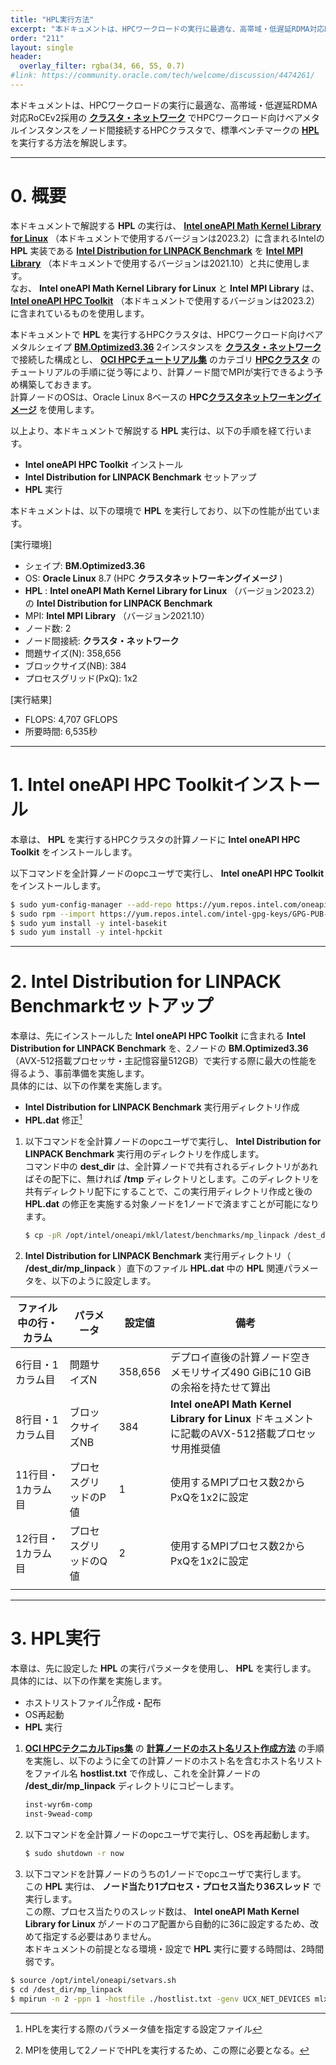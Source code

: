 ```yaml
---
title: "HPL実行方法"
excerpt: "本ドキュメントは、HPCワークロードの実行に最適な、高帯域・低遅延RDMA対応RoCEv2採用のクラスタ・ネットワークでHPCワークロード向けベアメタルインスタンスをノード間接続するHPCクラスタで、標準ベンチマークのHPLを実行する方法を解説します。"
order: "211"
layout: single
header:
  overlay_filter: rgba(34, 66, 55, 0.7)
#link: https://community.oracle.com/tech/welcome/discussion/4474261/
---
```


本ドキュメントは、HPCワークロードの実行に最適な、高帯域・低遅延RDMA対応RoCEv2採用の **[クラスタ・ネットワーク](/ocitutorials/hpc/#5-1-クラスタネットワーク)** でHPCワークロード向けベアメタルインスタンスをノード間接続するHPCクラスタで、標準ベンチマークの **[HPL](https://www.netlib.org/benchmark/hpl/)** を実行する方法を解説します。

***
# 0. 概要

本ドキュメントで解説する **HPL** の実行は、 **[Intel oneAPI Math Kernel Library for Linux](https://www.xlsoft.com/jp/products/intel/perflib/mkl/index.html)** （本ドキュメントで使用するバージョンは2023.2）に含まれるIntelの **HPL** 実装である **[Intel Distribution for LINPACK Benchmark](https://www.intel.com/content/www/us/en/docs/onemkl/developer-guide-linux/2023-1/intel-distribution-for-linpack-benchmark.html)** を **[Intel MPI Library](https://www.xlsoft.com/jp/products/intel/cluster/mpi/index.html)** （本ドキュメントで使用するバージョンは2021.10）と共に使用します。  
なお、 **Intel oneAPI Math Kernel Library for Linux** と **Intel MPI Library** は、 **[Intel oneAPI HPC Toolkit](https://www.xlsoft.com/jp/products/intel/oneapi/hpc/index.html)** （本ドキュメントで使用するバージョンは2023.2）に含まれているものを使用します。

本ドキュメントで **HPL** を実行するHPCクラスタは、HPCワークロード向けベアメタルシェイプ **[BM.Optimized3.36](https://docs.oracle.com/ja-jp/iaas/Content/Compute/References/computeshapes.htm#bm-hpc-optimized)** 2インスタンスを **[クラスタ・ネットワーク](/ocitutorials/hpc/#5-1-クラスタネットワーク)** で接続した構成とし、 **[OCI HPCチュートリアル集](/ocitutorials/hpc/#1-oci-hpcチュートリアル集)** のカテゴリ **[HPCクラスタ](/ocitutorials/hpc/#1-1-hpcクラスタ)** のチュートリアルの手順に従う等により、計算ノード間でMPIが実行できるよう予め構築しておきます。  
計算ノードのOSは、Oracle Linux 8ベースの **HPC[クラスタネットワーキングイメージ](/ocitutorials/hpc/#5-13-クラスタネットワーキングイメージ)** を使用します。

以上より、本ドキュメントで解説する **HPL** 実行は、以下の手順を経て行います。

- **Intel oneAPI HPC Toolkit** インストール
- **Intel Distribution for LINPACK Benchmark** セットアップ
-  **HPL** 実行

本ドキュメントは、以下の環境で **HPL** を実行しており、以下の性能が出ています。

[実行環境]
- シェイプ: **BM.Optimized3.36**
- OS: **Oracle Linux** 8.7 (HPC **クラスタネットワーキングイメージ** )
-  **HPL** : **Intel oneAPI Math Kernel Library for Linux** （バージョン2023.2）の **Intel Distribution for LINPACK Benchmark**
- MPI: **Intel MPI Library** （バージョン2021.10）
- ノード数: 2
- ノード間接続: **クラスタ・ネットワーク**
- 問題サイズ(N): 358,656
- ブロックサイズ(NB): 384
- プロセスグリッド(PxQ): 1x2

[実行結果]
- FLOPS: 4,707 GFLOPS
- 所要時間: 6,535秒

***
# 1. Intel oneAPI HPC Toolkitインストール

本章は、 **HPL** を実行するHPCクラスタの計算ノードに **Intel oneAPI HPC Toolkit** をインストールします。

以下コマンドを全計算ノードのopcユーザで実行し、 **Intel oneAPI HPC Toolkit** をインストールします。

```sh
$ sudo yum-config-manager --add-repo https://yum.repos.intel.com/oneapi
$ sudo rpm --import https://yum.repos.intel.com/intel-gpg-keys/GPG-PUB-KEY-INTEL-SW-PRODUCTS.PUB
$ sudo yum install -y intel-basekit
$ sudo yum install -y intel-hpckit
```

***
# 2. Intel Distribution for LINPACK Benchmarkセットアップ

本章は、先にインストールした **Intel oneAPI HPC Toolkit** に含まれる **Intel Distribution for LINPACK Benchmark** を、2ノードの **BM.Optimized3.36** （AVX-512搭載プロセッサ・主記憶容量512GB）で実行する際に最大の性能を得るよう、事前準備を実施します。  
具体的には、以下の作業を実施します。

- **Intel Distribution for LINPACK Benchmark** 実行用ディレクトリ作成
- **HPL.dat** 修正[^hpl_dat]

[^hpl_dat]: HPLを実行する際のパラメータ値を指定する設定ファイル

1. 以下コマンドを全計算ノードのopcユーザで実行し、 **Intel Distribution for LINPACK Benchmark** 実行用のディレクトリを作成します。  
コマンド中の **dest_dir** は、全計算ノードで共有されるディレクトリがあればその配下に、無ければ **/tmp** ディレクトリとします。このディレクトリを共有ディレクトリ配下にすることで、この実行用ディレクトリ作成と後の **HPL.dat** の修正を実施する対象ノードを1ノードで済ますことが可能になります。

    ```sh
    $ cp -pR /opt/intel/oneapi/mkl/latest/benchmarks/mp_linpack /dest_dir/
    ```

2. **Intel Distribution for LINPACK Benchmark** 実行用ディレクトリ（ **/dest_dir/mp_linpack** ）直下のファイル **HPL.dat** 中の **HPL** 関連パラメータを、以下のように設定します。

| ファイル中の行・カラム | パラメータ     | 設定値     | 備考                                                     |
| ----------- | --------- | ------- | ------------------------------------------------------ |
| 6行目・1カラム目   | 問題サイズN    | 358,656 | デプロイ直後の計算ノード空きメモリサイズ490 GiBに10 GiBの余裕を持たせて算出             |
| 8行目・1カラム目   | ブロックサイズNB | 384     | **Intel oneAPI Math Kernel Library for Linux** ドキュメントに記載のAVX-512搭載プロセッサ用推奨値 |
| 11行目・1カラム目  | プロセスグリッドのP値 | 1       | 使用するMPIプロセス数2からPxQを1x2に設定                              |
| 12行目・1カラム目  | プロセスグリッドのQ値 | 2       | 使用するMPIプロセス数2からPxQを1x2に設定                              |
|             |           |         |                                                        |

***
# 3. HPL実行

本章は、先に設定した **HPL** の実行パラメータを使用し、 **HPL** を実行します。  
具体的には、以下の作業を実施します。

- ホストリストファイル[^hostlist]作成・配布
- OS再起動
-  **HPL** 実行

[^hostlist]: MPIを使用して2ノードでHPLを実行するため、この際に必要となる。

1. **[OCI HPCテクニカルTips集](/ocitutorials/hpc/#3-oci-hpcテクニカルtips集)** の **[計算ノードのホスト名リスト作成方法](/ocitutorials/hpc/tech-knowhow/compute-host-list/)** の手順を実施し、以下のように全ての計算ノードのホスト名を含むホスト名リストをファイル名 **hostlist.txt** で作成し、これを全計算ノードの **/dest_dir/mp_linpack** ディレクトリにコピーします。

    ```sh
    inst-wyr6m-comp
    inst-9wead-comp
    ```

2. 以下コマンドを全計算ノードのopcユーザで実行し、OSを再起動します。

    ```sh
    $ sudo shutdown -r now
    ```

3. 以下コマンドを計算ノードのうちの1ノードでopcユーザで実行します。  
この **HPL** 実行は、 **ノード当たり1プロセス・プロセス当たり36スレッド** で実行します。  
この際、プロセス当たりのスレッド数は、 **Intel oneAPI Math Kernel Library for Linux** がノードのコア配置から自動的に36に設定するため、改めて指定する必要はありません。  
本ドキュメントの前提となる環境・設定で **HPL** 実行に要する時間は、2時間弱です。

```sh
$ source /opt/intel/oneapi/setvars.sh
$ cd /dest_dir/mp_linpack
$ mpirun -n 2 -ppn 1 -hostfile ./hostlist.txt -genv UCX_NET_DEVICES mlx5_2:1 ./xhpl_intel64_dynamic
```